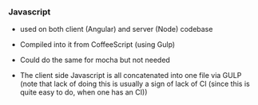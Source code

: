 ### Javascript

- used on both client (Angular) and server (Node) codebase 
- Compiled into it from CoffeeScript (using Gulp)
- Could do the same for mocha but not needed

- The client side Javascript is all concatenated into one file via GULP (note that lack of doing this is usually a sign of lack of CI (since this is quite easy to do, when one has an CI))
